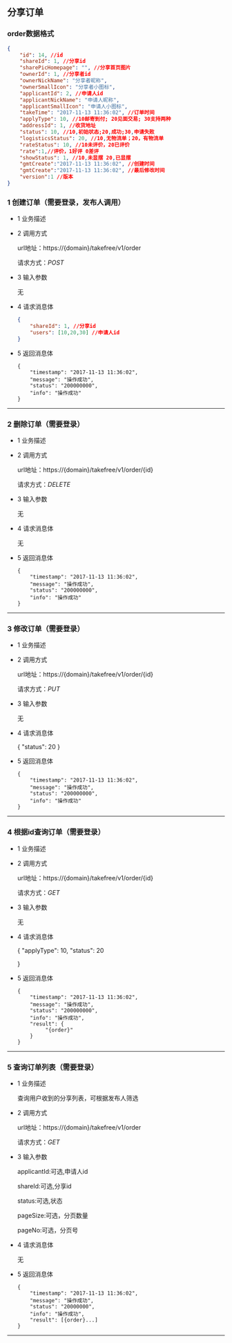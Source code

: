 ## 分享订单

### order数据格式
```json
{
    "id": 14, //id
    "shareId": 1, //分享id
    "sharePicHomepage": "", //分享首页图片
    "ownerId": 1, //分享者id
    "ownerNickName": "分享者昵称", 
    "ownerSmallIcon": "分享者小图标", 
    "applicantId": 2, //申请人id
    "applicantNickName": "申请人昵称", 
    "applicantSmallIcon": "申请人小图标", 
    "takeTime": "2017-11-13 11:36:02", //订单时间
    "applyType": 10, //10邮寄到付; 20见面交易; 30支持两种
    "addressId": 1, //收货地址
    "status": 10, //10,初始状态;20,成功;30,申请失败
    "logisticsStatus": 20, //10,无物流单；20，有物流单
    "rateStatus": 10, //10未评价，20已评价
    "rate":1,//评价，1好评 0差评
    "showStatus": 1, //10,未显摆 20,已显摆
    "gmtCreate":"2017-11-13 11:36:02", //创建时间
    "gmtCreate":"2017-11-13 11:36:02", //最后修改时间
    "version":1 //版本
}
```

### 1 创建订单（需要登录，发布人调用）
* 1 业务描述

* 2 调用方式

    url地址：https://{domain}/takefree/v1/order

    请求方式：*POST*

* 3 输入参数
    
    无

* 4 请求消息体
    ```json
    {
        "shareId": 1, //分享id
        "users": [10,20,30] //申请人id
    }
    ```

* 5 返回消息体
    ```
    {
        "timestamp": "2017-11-13 11:36:02",
        "message": "操作成功",
        "status": "200000000",
        "info": "操作成功"
    }
    ```
***
### 2 删除订单（需要登录）
* 1 业务描述

* 2 调用方式

    url地址：https://{domain}/takefree/v1/order/{id}

    请求方式：*DELETE*

* 3 输入参数
    
    无

* 4 请求消息体
    
    无

* 5 返回消息体
    ```
    {
        "timestamp": "2017-11-13 11:36:02",
        "message": "操作成功",
        "status": "200000000",
        "info": "操作成功"
    }
    ```
***
### 3 修改订单（需要登录）
* 1 业务描述

* 2 调用方式

    url地址：https://{domain}/takefree/v1/order/{id}

    请求方式：*PUT*

* 3 输入参数
    
    无

* 4 请求消息体
    
    {
        "status": 20
    }

* 5 返回消息体
    ```
    {
        "timestamp": "2017-11-13 11:36:02",
        "message": "操作成功",
        "status": "200000000",
        "info": "操作成功"
    }
    ```
***
### 4 根据id查询订单（需要登录）
* 1 业务描述

* 2 调用方式

    url地址：https://{domain}/takefree/v1/order/{id}

    请求方式：*GET*

* 3 输入参数
    
    无

* 4 请求消息体
    
    {
        "applyType": 10,
        "status": 20
            
    }

* 5 返回消息体
    ```
    {
        "timestamp": "2017-11-13 11:36:02",
        "message": "操作成功",
        "status": "200000000",
        "info": "操作成功",
        "result": {
             "{order}"
        }
    }
    ```
***
### 5 查询订单列表（需要登录）
* 1 业务描述

    查询用户收到的分享列表，可根据发布人筛选

* 2 调用方式

    url地址：https://{domain}/takefree/v1/order

    请求方式：*GET*

* 3 输入参数
    
    applicantId:可选,申请人id
    
    shareId:可选,分享id
    
    status:可选,状态
    
    pageSize:可选，分页数量
    
    pageNo:可选，分页号
    
* 4 请求消息体
    
    无

* 5 返回消息体
    ```
    {
        "timestamp": "2017-11-13 11:36:02",
        "message": "操作成功",
        "status": "20000000",
        "info": "操作成功",
        "result": [{order}...]
    }
    ```
***
